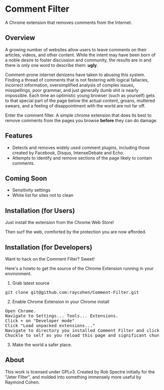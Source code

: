 Comment Filter
================================
A Chrome extension that removes comments from the Internet.


Overview
--------------------------
A growing number of websites allow users to leave comments on their articles, videos, and other content.  While the intent may have been born of a noble desire to foster discussion and community, the results are in and there is only one word to describe them: **ugly**.

Comment-prone internet denizens have taken to abusing this system. Finding a thread of comments that is not festering with logical fallacies, incorrect information, oversimplified analysis of complex issues, misspellings, poor grammar, and just generally dumb shit is nearly impossible.  Each time an optimistic young browser (such as yourself) gets to that special part of the page below the actual content, groans, muttered swears, and a feeling of disappointment with the world are not far off. 

Enter the comment filter.  A simple chrome extension that does its best to remove comments from the pages you browse **before** they can do damage.


Features
--------------------------

* Detects and removes widely used comment plugins, including those created by Facebook, Disqus, IntenseDebate and Echo.
* Attempts to identify and remove sections of the page likely to contain comments.

Coming Soon
--------------------------
* Sensitivity settings 
* White list for sites not to clean

Installation (for Users)
--------------------------

Just install the extension from the Chrome Web Store!

Then surf the web, comforted by the protection you are now afforded.


Installation (for Developers)
-------------------------
Want to hack on the Comment Filter?  Sweet!

Here's a howto to get the source of the Chrome Extension running in your environment.

1) Grab latest source
<pre>
git clone git@github.com:raycohen/Comment-Filter.git
</pre>

2) Enable Chrome Extension in your Chrome install
<pre>
Open Chrome.
Navigate to Settings... Tools... Extensions.
Click + on "Developer mode"
Click "Load unpacked extensions..."
Navigate to directory you installed Comment Filter and click Open.
Chuckle to self as you reload this page and significant chunks of it suddenly disappear.
</pre>

3) Make the world a safer place.


About
-------------------------
This work is licensed under GPLv3.  Created by Rob Spectre initially for the "Jeter Filter", and molded into something immensely more useful by Raymond Cohen.